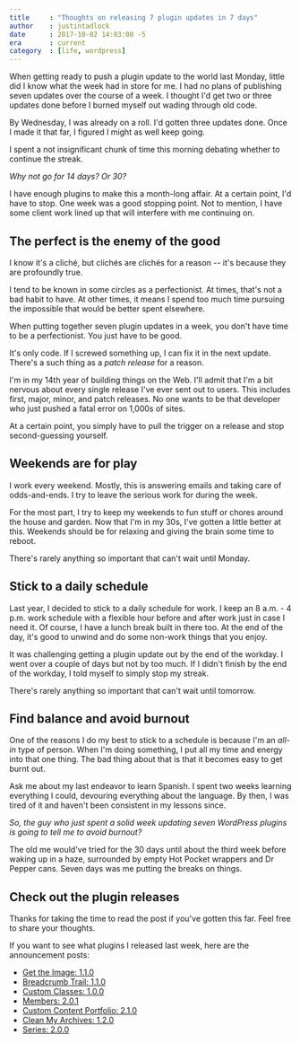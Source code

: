 ```yaml
---
title     : "Thoughts on releasing 7 plugin updates in 7 days"
author    : justintadlock
date      : 2017-10-02 14:03:00 -5
era       : current
category  : [life, wordpress]
---
```


When getting ready to push a plugin update to the world last Monday, little did I know what the week had in store for me.  I had no plans of publishing seven updates over the course of a week.  I thought I'd get two or three updates done before I burned myself out wading through old code.

By Wednesday, I was already on a roll.  I'd gotten three updates done.  Once I made it that far, I figured I might as well keep going.

I spent a not insignificant chunk of time this morning debating whether to continue the streak.

_Why not go for 14 days?  Or 30?_

I have enough plugins to make this a month-long affair.  At a certain point, I'd have to stop.  One week was a good stopping point.  Not to mention, I have some client work lined up that will interfere with me continuing on.

## The perfect is the enemy of the good

I know it's a cliché, but clichés are clichés for a reason -- it's because they are profoundly true.

I tend to be known in some circles as a perfectionist.  At times, that's not a bad habit to have.  At other times, it means I spend too much time pursuing the impossible that would be better spent elsewhere.

When putting together seven plugin updates in a week, you don't have time to be a perfectionist.  You just have to be good.

It's only code.  If I screwed something up, I can fix it in the next update.  There's a such thing as a _patch release_ for a reason.

I'm in my 14th year of building things on the Web.  I'll admit that I'm a bit nervous about every single release I've ever sent out to users.  This includes first, major, minor, and patch releases.  No one wants to be that developer who just pushed a fatal error on 1,000s of sites.

At a certain point, you simply have to pull the trigger on a release and stop second-guessing yourself.

## Weekends are for play

I work every weekend.  Mostly, this is answering emails and taking care of odds-and-ends.  I try to leave the serious work for during the week.

For the most part, I try to keep my weekends to fun stuff or chores around the house and garden.  Now that I'm in my 30s, I've gotten a little better at this.  Weekends should be for relaxing and giving the brain some time to reboot.

There's rarely anything so important that can't wait until Monday.

## Stick to a daily schedule

Last year, I decided to stick to a daily schedule for work.  I keep an 8 a.m. - 4 p.m. work schedule with a flexible hour before and after work just in case I need it.  Of course, I have a lunch break built in there too.  At the end of the day, it's good to unwind and do some non-work things that you enjoy.

It was challenging getting a plugin update out by the end of the workday.  I went over a couple of days but not by too much.  If I didn't finish by the end of the workday, I told myself to simply stop my streak.

There's rarely anything so important that can't wait until tomorrow.

## Find balance and avoid burnout

One of the reasons I do my best to stick to a schedule is because I'm an _all-in_ type of person.  When I'm doing something, I put all my time and energy into that one thing.  The bad thing about that is that it becomes easy to get burnt out.

Ask me about my last endeavor to learn Spanish.  I spent two weeks learning everything I could, devouring everything about the language.  By then, I was tired of it and haven't been consistent in my lessons since.

_So, the guy who just spent a solid week updating seven WordPress plugins is going to tell me to avoid burnout?_

The old me would've tried for the 30 days until about the third week before waking up in a haze, surrounded by empty Hot Pocket wrappers and Dr Pepper cans.  Seven days was me putting the breaks on things.

## Check out the plugin releases

Thanks for taking the time to read the post if you've gotten this far.  Feel free to share your thoughts.

If you want to see what plugins I released last week, here are the announcement posts:

* [Get the Image: 1.1.0](https://themehybrid.com/weblog/get-the-image-version-1-1-0)
* [Breadcrumb Trail: 1.1.0](https://themehybrid.com/weblog/breadcrumb-trail-version-1-1-0)
* [Custom Classes: 1.0.0](https://themehybrid.com/weblog/custom-classes-version-1-0-0)
* [Members: 2.0.1](https://themehybrid.com/weblog/members-version-2-0-1)
* [Custom Content Portfolio: 2.1.0](https://themehybrid.com/weblog/custom-content-portfolio-version-2-1-0)
* [Clean My Archives: 1.2.0](https://themehybrid.com/weblog/clean-my-archives-version-1-2-0)
* [Series: 2.0.0](https://themehybrid.com/weblog/series-version-2-0-0)
